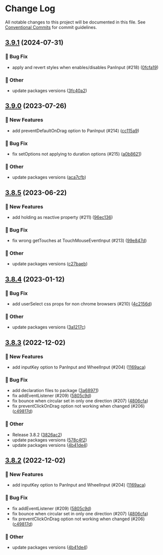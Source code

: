 # Change Log

All notable changes to this project will be documented in this file.
See [Conventional Commits](https://conventionalcommits.org) for commit guidelines.

## [3.9.1](https://github.com/naver/egjs-axes/compare/@egjs/axes@3.9.0...@egjs/axes@3.9.1) (2024-07-31)


### :bug: Bug Fix

* apply and revert styles when enables/disables PanInput (#218) ([0fcfa19](https://github.com/naver/egjs-axes/commit/0fcfa193a0db4bfd81eaee93759f094a14b21609))


### :mega: Other

* update packages versions ([3fc40a2](https://github.com/naver/egjs-axes/commit/3fc40a2458c72982976ac8b8f15708d9451a4b3f))



## [3.9.0](https://github.com/naver/egjs-axes/compare/@egjs/axes@3.8.5...@egjs/axes@3.9.0) (2023-07-26)


### :rocket: New Features

* add preventDefaultOnDrag option to PanInput (#214) ([cc115a9](https://github.com/naver/egjs-axes/commit/cc115a95b06c2893844d6de146ce8b7b00573fc3))


### :bug: Bug Fix

* fix setOptions not applying to duration options (#215) ([a0b8621](https://github.com/naver/egjs-axes/commit/a0b8621fe9a06edc534efef640f7d9e09d7faa4b))


### :mega: Other

* update packages versions ([aca7cfb](https://github.com/naver/egjs-axes/commit/aca7cfb41b48d2beb1711df4446968a9e19d8d7e))



## [3.8.5](https://github.com/naver/egjs-axes/compare/@egjs/axes@3.8.4...@egjs/axes@3.8.5) (2023-06-22)


### :rocket: New Features

* add holding as reactive property (#211) ([96ec136](https://github.com/naver/egjs-axes/commit/96ec1366a6c1d7f5b1a3c576436edb2223307d69))


### :bug: Bug Fix

* fix wrong getTouches at TouchMouseEventInput (#213) ([99e847d](https://github.com/naver/egjs-axes/commit/99e847ddcee43e94b75cdebc91a3381547022b12))


### :mega: Other

* update packages versions ([c27baeb](https://github.com/naver/egjs-axes/commit/c27baeb7d692776e54a6a9d9b0fac334bdda7792))



## [3.8.4](https://github.com/naver/egjs-axes/compare/@egjs/axes@3.8.3...@egjs/axes@3.8.4) (2023-01-12)


### :bug: Bug Fix

* add userSelect css props for non chrome browsers (#210) ([4c2156d](https://github.com/naver/egjs-axes/commit/4c2156d18e5b15a62d3e626868d2c71638e4f717))


### :mega: Other

* update packages versions ([3a1217c](https://github.com/naver/egjs-axes/commit/3a1217c5fa49b382e1da3d9cca3542a0c1d7e28c))



## [3.8.3](https://github.com/naver/egjs-axes/compare/@egjs/axes@3.8.1...@egjs/axes@3.8.3) (2022-12-02)


### :rocket: New Features

* add inputKey option to PanInput and WheelInput (#204) ([1169aca](https://github.com/naver/egjs-axes/commit/1169acac0259f083525da5969a8fad8db9cf04ae))


### :bug: Bug Fix

* add declaration files to package ([3a68971](https://github.com/naver/egjs-axes/commit/3a6897103594eade43d00f242fc0909bd0148a27))
* fix addEventListener (#209) ([5805c9d](https://github.com/naver/egjs-axes/commit/5805c9da599b2b8b9a6a5c243ea8eaf5743832cd))
* fix bounce when circular set in only one direction (#207) ([4806cfa](https://github.com/naver/egjs-axes/commit/4806cfa674b2291e5d60e611287ffd58813e23d0))
* fix preventClickOnDrag option not working when changed (#206) ([c49817d](https://github.com/naver/egjs-axes/commit/c49817d90d9a2677c13f49a901614896a281ca15))


### :mega: Other

* Release 3.8.2 ([3826ac2](https://github.com/naver/egjs-axes/commit/3826ac2e287a6edf4b4a1d136782114eb2a78bfd))
* update packages versions ([578c4f2](https://github.com/naver/egjs-axes/commit/578c4f205ba40c2c84883d5144fddb9b1c2dff99))
* update packages versions ([4b41de4](https://github.com/naver/egjs-axes/commit/4b41de44af6d5b7a6d7b856ad47864c43222da11))



## [3.8.2](https://github.com/naver/egjs-axes/compare/@egjs/axes@3.8.1...@egjs/axes@3.8.2) (2022-12-02)


### :rocket: New Features

* add inputKey option to PanInput and WheelInput (#204) ([1169aca](https://github.com/naver/egjs-axes/commit/1169acac0259f083525da5969a8fad8db9cf04ae))


### :bug: Bug Fix

* fix addEventListener (#209) ([5805c9d](https://github.com/naver/egjs-axes/commit/5805c9da599b2b8b9a6a5c243ea8eaf5743832cd))
* fix bounce when circular set in only one direction (#207) ([4806cfa](https://github.com/naver/egjs-axes/commit/4806cfa674b2291e5d60e611287ffd58813e23d0))
* fix preventClickOnDrag option not working when changed (#206) ([c49817d](https://github.com/naver/egjs-axes/commit/c49817d90d9a2677c13f49a901614896a281ca15))


### :mega: Other

* update packages versions ([4b41de4](https://github.com/naver/egjs-axes/commit/4b41de44af6d5b7a6d7b856ad47864c43222da11))
